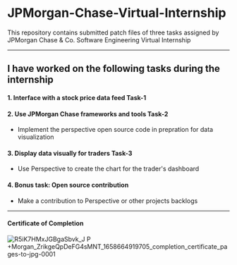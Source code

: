 # JPMorgan-Chase-Virtual-Internship
This repository contains submitted patch files of three tasks assigned by JPMorgan Chase & Co. Software Engineering Virtual Internship

---
## I have worked on the following tasks during the internship
#### 1. Interface with a stock price data feed Task-1

#### 2. Use JPMorgan Chase frameworks and tools Task-2
- Implement the perspective open source code in prepration for data visualization 


#### 3. Display data visually for traders Task-3
- Use Perspective to create the chart for the trader's dashboard  

#### 4. Bonus task: Open source contribution
- Make a contribution to Perspective or other projects backlogs 

---
#### Certificate of Completion


![R5iK7HMxJGBgaSbvk_J P +Morgan_ZrikgeQpDeFG4sMNT_1658664919705_completion_certificate_pages-to-jpg-0001](https://user-images.githubusercontent.com/85169876/182900536-67e898b4-9d42-43eb-a406-40c644943964.jpg)
